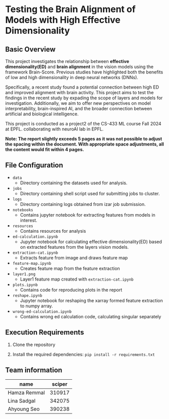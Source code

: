 # Testing the Brain Alignment of Models with High Effective Dimensionality

## Basic Overview
This project investigates the relationship between **effective dimensionality(ED)** and **brain alignment** in the vision models using the framework Brain-Score. Previous studies have highlighted both the benefits of low and high dimensionality in deep neural networks (DNNs). 

Specifically, a recent study found a potential connection between high ED and improved alignment with brain activity. This project aims to test the findings in the recent study by expading the scope of layers and models for investigation. Additionally, we aim to offer new perspectives on model interpretability, brain-inspired AI, and the broader connection between artificial and biological intelligence.

This project is conducted as a project2 of the CS-433 ML course Fall 2024 at EPFL. collaborating with neuroAI lab in EPFL. 

**Note: The report slightly exceeds 5 pages as it was not possible to adjust the spacing within the document. With appropriate space adjustments, all the content would fit within 4 pages.**

## File Configuration
- `data`
  - Directory containing the datasets used for analysis.
- `jobs`
  - Directory containing shell script used for submitting jobs to cluster.
- `logs`
  - Directory containing logs obtained from izar job submission.
- `notebooks`
  - Contains jupyter notebook for extracting features from models in interest.
- `resources`
  - Contains resources for analysis
- `ed-calculation.ipynb`
    - Jupyter notebook for calculating effective dimensionality(ED) based on extracted features from the layers vision models.
- `extraction-cat.ipynb`
  - Extracts feature from image and draws feature map
- `feature-map.ipynb`
  - Creates feature map from the feature extraction
- `layer1.png`
  - Layer1 feature map created with `extraction-cat.ipynb`
- `plots.ipynb`
  - Contains code for reproducing plots in the report
- `reshape.ipynb`
  - Jupyter notebook for reshaping the xarray formed feature extraction to numpy array.
- `wrong-ed-calculation.ipynb`
  - Contains wrong ed calculation code, calculating singular separately

## Execution Requirements
1. Clone the repository

2. Install the required dependencies:
   `pip install -r requirements.txt`


## Team information
| name    | sciper      |   
|-------------|-------------|
| Hamza Remmal    |   310917 |
| Lina Sadgal     |   342075  |
| Ahyoung Seo    | 390238    |

